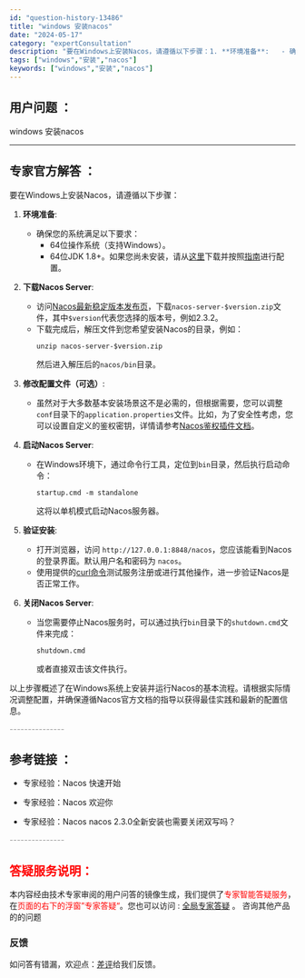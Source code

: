 ```yaml
---
id: "question-history-13486"
title: "windows 安装nacos"
date: "2024-05-17"
category: "expertConsultation"
description: "要在Windows上安装Nacos，请遵循以下步骤：1. **环境准备**:   - 确保您的系统满足以下要求：     - 64位操作系统（支持Windows）。     - 64位JDK 1.8+。如果您尚未安装，请从[这里](http://www.oracle.com/technetwork/"
tags: ["windows","安装","nacos"]
keywords: ["windows","安装","nacos"]
---
```


## 用户问题 ： 
 windows 安装nacos  

---------------
## 专家官方解答 ：

要在Windows上安装Nacos，请遵循以下步骤：

1. **环境准备**:
   - 确保您的系统满足以下要求：
     - 64位操作系统（支持Windows）。
     - 64位JDK 1.8+。如果您尚未安装，请从[这里](http://www.oracle.com/technetwork/java/javase/downloads/jdk8-downloads-2133151.html)下载并按照[指南](https://docs.oracle.com/cd/E19182-01/820-7851/inst_cli_jdk_javahome_t/)进行配置。

2. **下载Nacos Server**:
   - 访问[Nacos最新稳定版本发布页](https://github.com/alibaba/nacos/releases)，下载`nacos-server-$version.zip`文件，其中`$version`代表您选择的版本号，例如2.3.2。
   - 下载完成后，解压文件到您希望安装Nacos的目录，例如：
     ```
     unzip nacos-server-$version.zip
     ```
     然后进入解压后的`nacos/bin`目录。

3. **修改配置文件（可选）**:
   - 虽然对于大多数基本安装场景这不是必需的，但根据需要，您可以调整`conf`目录下的`application.properties`文件。比如，为了安全性考虑，您可以设置自定义的鉴权密钥，详情请参考[Nacos鉴权插件文档](https://nacos.io/plugin/auth-plugin/)。

4. **启动Nacos Server**:
   - 在Windows环境下，通过命令行工具，定位到`bin`目录，然后执行启动命令：
     ```
     startup.cmd -m standalone
     ```
     这将以单机模式启动Nacos服务器。

5. **验证安装**:
   - 打开浏览器，访问 `http://127.0.0.1:8848/nacos`，您应该能看到Nacos的登录界面。默认用户名和密码为 `nacos`。
   - 使用提供的[curl命令](http://127.0.0.1:8848/nacos/v1/ns/instance?serviceName=nacos.naming.serviceName&ip=20.18.7.10&port=8080)测试服务注册或进行其他操作，进一步验证Nacos是否正常工作。

6. **关闭Nacos Server**:
   - 当您需要停止Nacos服务时，可以通过执行`bin`目录下的`shutdown.cmd`文件来完成：
     ```
     shutdown.cmd
     ```
     或者直接双击该文件执行。

以上步骤概述了在Windows系统上安装并运行Nacos的基本流程。请根据实际情况调整配置，并确保遵循Nacos官方文档的指导以获得最佳实践和最新的配置信息。


<font color="#949494">---------------</font> 


## 参考链接 ：

* 专家经验：Nacos 快速开始 
 
 * 专家经验：Nacos 欢迎你 
 
 * 专家经验：Nacos nacos 2.3.0全新安装也需要关闭双写吗？ 


 <font color="#949494">---------------</font> 
 


## <font color="#FF0000">答疑服务说明：</font> 

本内容经由技术专家审阅的用户问答的镜像生成，我们提供了<font color="#FF0000">专家智能答疑服务</font>，在<font color="#FF0000">页面的右下的浮窗”专家答疑“</font>。您也可以访问 : [全局专家答疑](https://answer.opensource.alibaba.com/docs/intro) 。 咨询其他产品的的问题

### 反馈
如问答有错漏，欢迎点：[差评](https://ai.nacos.io/user/feedbackByEnhancerGradePOJOID?enhancerGradePOJOId=13911)给我们反馈。
